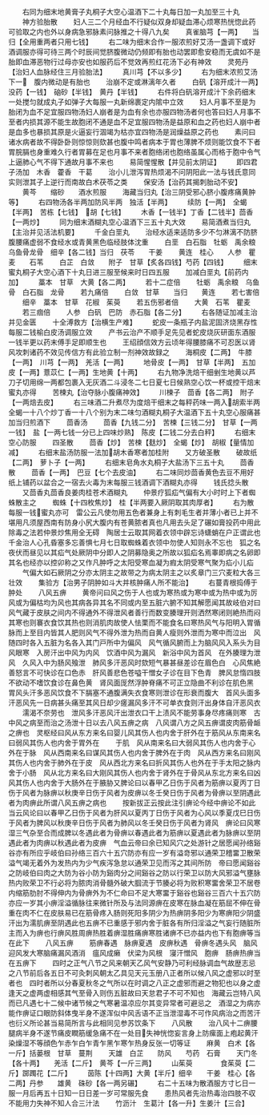 <!-- { "loadSidebar": true } -->
　　右同为细末地黄膏子丸桐子大空心温酒下二十丸每日加一丸加至三十丸
　　神方验胎散
　　妇人三二个月经血不行疑似双身却疑血滞心烦寒热恍惚此药可验取之内也外以身病急邪脉素问脉推之十得八九矣
　　真雀脑芎【一两】　　当归【全用重两者只用七钱】
　　右二味为细末合作一服浓煎好艾汤一盏调下或好酒调服亦得可待三两个时辰间觉脐腹微动仍频即有胎也动罢即愈安稳而无虞如不是胎即血滞恶物行过母亦安也如服药后不觉效再煎红花汤下必有神效
　　灵苑丹【治妇人血脉经住三月验胎法】
　　真川芎【不以多少】
　　右为细末浓煎艾汤下一　腹内微动是有胎也
　　治崩不定或淋漓年久者
　　白矾【溶开成汁一两】　没药【一钱】　硇砂【半钱】　黄丹【半钱】
　　右件将白矾溶开成汁下余药细末一处搅匀就成丸子如弹子大每服一丸新绵裹定内隂中立效
　　妇人月事不至是为胎闭为血不足宜服四物汤妇人崩者是为血有余也亦服四物汤者何也答曰妇人月事不至者内损其源不能生故胞闭不通是血不足宜服四物汤是益原和血之药也妇人崩中者是血多也暴损其原是火逼妄行涸竭为枯亦宜四物汤是润燥益原之药也
　　素问曰诸水病者故不得卧卧则惊惊则欬甚也腹中鸣者病本于胃也薄脾不烦则能饮食不下者胃脘膈也身重难久行者胃募在足也月事不来者胞络闭也胞络虽属心而格于胞中令气上逼肺心气不得下通故月事不来也
　　易简惺惺散【并见前太阴证】
　　即四君子汤加　木香　藿香　干葛
　　治小儿泄泻胃热烦渴不问阴阳此一法与钱氏意同实则泄其子上逆行而南故白术茯苓之类
　　保安汤【治药其揭刺胎动不安】
　　黄芩　　缩砂　　酒水煎服
　　海藏当归丸【治三阴受邪心脐小腹疼痛黄肿等】
　　右四物汤各半两加防风半两　独活【半两】
　　续防【一两】　全蝎【半两】　苦栋【七钱】　胡【七钱】
　　木香【一钱半】丁香【二钱半】茴香【一两炒】
　　同为细末酒糊丸空心温酒下三五十丸大效
　　易简酒煮当归丸【主治并见活法机要】
　　千金白垩丸
　　治经水适来适防多少不匀淋漓不防脐腹腰痛虚弱不食经水或青黄黑色临经肢体沈重
　　白垩　白石脂　牡蛎　禹余粮　乌鱼骨龙骨　细辛【各二钱】当归　茯苓　　干姜
　　黄连　桂心　　人参　瞿麦　　石苇
　　白芷　白敛　　附子　甘草【炙各四钱】芍药【四钱】
　　细末蜜丸桐子大空心酒下十丸日进三服至候来时日四五服
　　加减白垩丸【前药内加】
　　藁本　甘草　大黄【各二两】
　　若十二症倍
　　牡蛎　禹余粮　乌鱼骨　白石脂　龙骨
　　若九痛倍
　　白敛　甘草　　当归　　黄连
　　若七害倍
　　细辛　藁本　甘草　花椒　茱萸
　　若五伤邪者倍
　　大黄　石苇　瞿麦
　　若三痼倍
　　人参　白矾　巴防　赤石脂【各二分】
　　右各随证加减主治并见金匮
　　十全溥救方【治横生产难】
　　蛇皮一条瓶子内盐泥固济烧黑存性每服二钱榆白皮汤调服立效
　　产书云治产不顺手足先见者蛇皮烧灰研面东酒服一钱半更以药末傅手足即顺生也
　　王绍顔信效方云顷年得腰膝痛不可忍医以肾风攻刺诸药不效见传信方有此验立制一剂神效故録之
　　海桐皮【二两】　牛膝【一两】　川芎【一两】　羌活【一两】
　　地骨皮【一两】　甘草【半两】　五加皮【一两】薏苡仁【一两】生地黄【十两】
　　右九物净洗焙干细剉生地黄以芦刀子切用绵一两都包裹入无灰酒二斗浸冬二七日夏七日候熟空心饮一杯或控干焙末蜜丸亦得
　　苦楝丸【治夺脉小腹痛神效】
　　川楝子　茴香【各二两】　附子【一两焙去皮】
　　右三味酒二升煮尽为度焙干细末之每秤药味一两入胡索半两全蝎一十八个炒丁香一十八个别为末二味匀酒糊丸桐子大温酒下五十丸空心服痛甚加当归煎酒下
　　茴香汤
　　茴香【九钱二分】　苦楝【三钱二分】　甘草【一两一钱】　盐【一两七钱一分已上四味炒熟】　陈皮【二钱二分去白秤】
　　右细末空心防服
　　四圣散
　　茴香【炒】　苦楝【麸炒】　全蝎【炒】　胡椒【量情加减】
　　右细末盐汤防服一法加胡木香寒者加桂附
　　又方破圣散
　　破故纸【二两】　萝卜子【一两】
　　右细末皂角水丸桐子大盐汤下三五十丸
　　茴香散
　　茴香【一两】　巴豆【七个去皮油】
　　右二味同炒茴香黄色去豆不用好纸上铺药以盆合之一宿去火毒为末每服三钱酒调下酒糊丸亦得
　　钱氏捻头散
　　又茴香丸茴香良姜肉桂苍术酒糊丸
　　仲景疗狐疝气偏有大小时时上下者蜘蛛散主之
　　蜘蛛【十四枚焦炒】　桂【半两要入厥阴取其肉厚者】
　　右为散每服一钱蜜丸亦可　雷公云凡使勿用五色者兼身上有刺毛生者并薄小者已上并不堪用凡须屋西南有防身小尻大腹内有苍黄脓者真也凡用去头足了碾如膏投药中用此除毒之法若仲景炒焦用全无碍　陶居士云取其网着衣领中辟忘诗蟏蛸在户正谓此也　千金治人心孔昏塞多忘善惧七月七日取蜘蛛着衣领中勿使人知则永不忘也　狐之名夜伏而昼见以其疝气处厥阴中分即人之阴募隐奥之所故以狐疝名焉睾即病之名卵即其名也经亦以控卯称之又作凡肿呼之太阳受寒血凝为瘕太阴受寒气聚为疝小儿疝
　　气偏大如石厥阴之分亦太阴主之故带之为病太阴主之以炙章门三穴麦粒大各三壮效
　　集验方【治男子阴肿如斗大并核肿痛人所不能治】
　　右蔓青根捣傅于肿处
　　八风五痹
　　黄帝问曰风之伤于人也或为寒热或为寒中或为热中或为厉风或为偏枯均为风也其病各异其名不同或内至五脏六腑不知其解愿闻其故岐伯对曰风气藏于皮肤之间内不得通外不得泄风者善行而数变腠理开则洒然寒闭则絶热而闷其寒也则褰衣食饮其热也则消肌肉故使人怯栗而不能食名曰寒热风气与阳明入胃循脉而上至目内皆其人肥则风气不得外泄为热而自黄人瘦则外泄而为寒中而泣出　风随四时各入五脏为名各入其门戸所中为偏风　风气循风腑而上为脑风风入系头为目风眼寒　入房汗出中风为内风　饮酒中风为漏风　新浴中风为首风　在外腠理为泄风　久风入中为肠风飱泄　肺风多汗恶风时欬短气暴甚昼差诊在眉色白　心风焦絶善怒言不可快诊在口色赤　肝风善悲色苍嗌干憎女子诊在目下色青　脾风怠惰四肢不欲动不嗜饮食诊在鼻色黄　肾风面厐然浮肿脊痛不可正立隐曲不利诊在肌色黑　胃风头汗多恶风饮食不下膈塞不通腹满失衣食寒则泄诊在形衰而腹大　首风头面多汗恶风先一日病甚头痛至其风日却少瘥漏风多汗不可单衣食则汗出身体自汗恶风衣
　　濡渴不奈劳也　泄风多汗恶风汗出泄衣口干上渍风不能劳事身尽疼痛则寒　古中风之病至而治之汤泄十日以去八风五痹之病　八风谓八方之风五痹谓皮肉筋骨衇之痹也　灵枢经曰风从东方来名曰婴儿风其伤人也内舍于肝外在于筋风从东南来名曰弱风其伤人也内舍于胃外在
　　于肌　风从南来名曰大弱风其伤人也内舍于心外在于脉　风从西南来名曰谋风其伤人也内舍于脾外在于肉　风从西方来名曰刚风其伤人也内舍于肺外在于皮　风从西北方来名曰折风其伤人也外在于手太阳之脉内舍于小肠　风从北方来名曰大刚风其伤人也内舍于肾外在于骨风从东北方来名曰凶风其伤人也内舍于大肠外在于腋胁又脾论曰以春甲乙日伤于风者为筋痹以夏丙丁日伤于风者为脉痹以秋庚辛日伤于风者为皮痹以冬壬癸日伤于风者为骨痹以至阴遇此者为肉痹此所谓八风五痹之病也
　　按新拔正云按此注引痹论今经中痹论不如此当云风论曰以春甲乙日伤于风者为肝风以夏丙丁日伤于风者为心风以季夏戊巳日伤于风者为脾风以秋庚辛日伤于风者为肺风以冬壬癸日伤于风者为肾风　痹论曰风寒湿三气杂至合而成脾以冬遇此者为骨痹以春遇此者为筋痹以夏遇此者为脉痹以至阴遇此者为肉痹以秋遇此者为皮痹　气血云帝曰余已知风穴之处游针之居愿闻孙络谿谷亦有所应乎岐伯曰孙络三百六十五穴防亦有应一岁有溢竒邪以通荣卫稽畱卫散荣溢气竭无着外为发热内为少气疾泻急怠以通荣卫见而泻之其间所防　帝曰愿闻谿谷之防岐伯曰肉之大防为谷小防为谿肉分之间谿谷之防以行荣卫以防大风邪溢气壅脉热内败荣卫不行必将为脓肉消骨髓外破大腘流于节腠必将为败积寒畱舍荣卫不居卷内缩筋肋肘不得伸内为骨痹外为不仁命曰不足大寒畱于谿谷也谿谷三百六十五穴防亦应一岁其小痹淫溢循脉往来微针所及与法同源痹在皮寒在脉血凝在筋屈不伸在骨重在肉不仁在皮肤易已在筋骨疼入肠则死阳多阴少为热痹阴多阳少为寒痹阳少阴盛汗出为濡肌痹至阴遇此也五痹不已重感于邪内舍于脏各有所归淫溢之气妄行随脏所主而入为痹也行痹风胜周痹热胜着痹湿胜痛痹寒胜诸痹不已亦益内也下有胞痹等当在此下
　　八风五痹
　　筋痹春遇　脉痹夏遇　皮痹秋遇　骨痹冬遇头风　脑风　迎风发大寒脑痛漏风酒消　瘟风成癞　伏梁为风根　寖汗憎风　胞痹　肠痹热痹当在五痹下
　　四时之正气八节之风来朝天乙风气安静乃可利经脉调血气故歴志忌之八节前后各五日不可灸刺风朝太乙具见天元玉册八正者所以候八风之虚邪以时至者也　四时者所以分春夏秋冬之气所以在时调之八正之虚邪而避之物犯也以身之虚逢天之虚两虚相感其气至骨入则伤五脏故曰天怠君子不可不知也　海藏云岂特八风而已凡遇七十二候中诸节候之气寒暑温凉应尔其变异常者可避忌之　酒湿之为病亦能作痹证口眼防斜体曳半身不遂浑似中风舌语不正当泄湿毒不可作风病治之而苦汗也衍义所论甚当易简所言与此相同见参苏饮条下
　　八风散
　　治八风十二痹腰腿病半身不遂节痛皮瞤筋缓急痛不在一处目失神恍惚妄言身上防瘰面上疱起黄汗染燥湿不等顔色乍赤乍白乍青乍黑乍寒乍热身反张一切等证
　　麻黄　白术【各一斤】括蒌根　甘草　蔓荆
　　天雄　白芷　　防风　　芍药　石膏
　　天门冬【各十两】　　羌活【二斤】　黄芩【一斤三两】
　　山茱萸　　　　食茱萸【二斤】踯躅花【二斤】
　　茵陈【十四两】大黄【半斤】细辛　　干姜　桂心【各二两】丹参　　雄黄　硃砂【各一两另碾】
　　右二十五味为散酒服方寸匕日一服一月后再五十日知一日日差一岁可常服先食
　　患热风者先治热毒治四肢不収不能用力失神不知人合三汁法
　　竹沥汁　生葛汁【各一升】生姜汁【三合】
